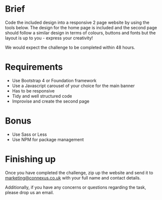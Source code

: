 # Brief

Code the included design into a responsive 2 page website by using the tools below. The design for the home page is included and the second page should follow a similar design in terms of colours, buttons and fonts but the layout is up to you - express your creativity!

We would expect the challenge to be completed within 48 hours.

# Requirements

- Use Bootstrap 4 or Foundation framework
- Use a Javascript carousel of your choice for the main banner
- Has to be responsive
- Tidy and well structured code
- Improvise and create the second page

# Bonus

- Use Sass or Less
- Use NPM for package management

# Finishing up

Once you have completed the challenge, zip up the website and send it to [marketing@connexus.co.uk](mailto:marketing@connexus.co.uk) with your full name and contact details.

Additionally, if you have any concerns or questions regarding the task, please drop us an email.
